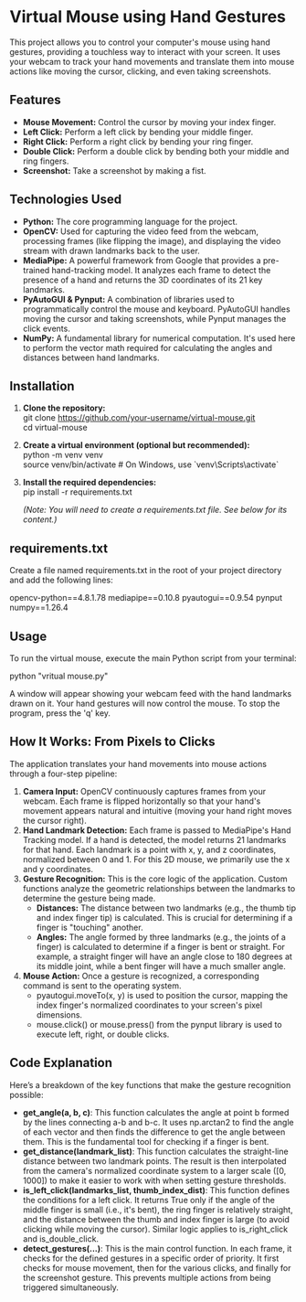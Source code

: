 # **Virtual Mouse using Hand Gestures**

This project allows you to control your computer's mouse using hand gestures, providing a touchless way to interact with your screen. It uses your webcam to track your hand movements and translate them into mouse actions like moving the cursor, clicking, and even taking screenshots.

## **Features**

* **Mouse Movement:** Control the cursor by moving your index finger.  
* **Left Click:** Perform a left click by bending your middle finger.  
* **Right Click:** Perform a right click by bending your ring finger.  
* **Double Click:** Perform a double click by bending both your middle and ring fingers.  
* **Screenshot:** Take a screenshot by making a fist.

## **Technologies Used**

* **Python:** The core programming language for the project.  
* **OpenCV:** Used for capturing the video feed from the webcam, processing frames (like flipping the image), and displaying the video stream with drawn landmarks back to the user.  
* **MediaPipe:** A powerful framework from Google that provides a pre-trained hand-tracking model. It analyzes each frame to detect the presence of a hand and returns the 3D coordinates of its 21 key landmarks.  
* **PyAutoGUI & Pynput:** A combination of libraries used to programmatically control the mouse and keyboard. PyAutoGUI handles moving the cursor and taking screenshots, while Pynput manages the click events.  
* **NumPy:** A fundamental library for numerical computation. It's used here to perform the vector math required for calculating the angles and distances between hand landmarks.

## **Installation**

1. **Clone the repository:**  
   git clone https://github.com/your-username/virtual-mouse.git  
   cd virtual-mouse

2. **Create a virtual environment (optional but recommended):**  
   python \-m venv venv  
   source venv/bin/activate  \# On Windows, use \`venv\\Scripts\\activate\`

3. **Install the required dependencies:**  
   pip install \-r requirements.txt

   *(Note: You will need to create a requirements.txt file. See below for its content.)*

## **requirements.txt**

Create a file named requirements.txt in the root of your project directory and add the following lines:

opencv-python==4.8.1.78
mediapipe==0.10.8
pyautogui==0.9.54
pynput
numpy==1.26.4


## **Usage**

To run the virtual mouse, execute the main Python script from your terminal:

python "vritual mouse.py"

A window will appear showing your webcam feed with the hand landmarks drawn on it. Your hand gestures will now control the mouse. To stop the program, press the 'q' key.

## **How It Works: From Pixels to Clicks**

The application translates your hand movements into mouse actions through a four-step pipeline:

1. **Camera Input:** OpenCV continuously captures frames from your webcam. Each frame is flipped horizontally so that your hand's movement appears natural and intuitive (moving your hand right moves the cursor right).  
2. **Hand Landmark Detection:** Each frame is passed to MediaPipe's Hand Tracking model. If a hand is detected, the model returns 21 landmarks for that hand. Each landmark is a point with x, y, and z coordinates, normalized between 0 and 1\. For this 2D mouse, we primarily use the x and y coordinates.  
3. **Gesture Recognition:** This is the core logic of the application. Custom functions analyze the geometric relationships between the landmarks to determine the gesture being made.  
   * **Distances:** The distance between two landmarks (e.g., the thumb tip and index finger tip) is calculated. This is crucial for determining if a finger is "touching" another.  
   * **Angles:** The angle formed by three landmarks (e.g., the joints of a finger) is calculated to determine if a finger is bent or straight. For example, a straight finger will have an angle close to 180 degrees at its middle joint, while a bent finger will have a much smaller angle.  
4. **Mouse Action:** Once a gesture is recognized, a corresponding command is sent to the operating system.  
   * pyautogui.moveTo(x, y) is used to position the cursor, mapping the index finger's normalized coordinates to your screen's pixel dimensions.  
   * mouse.click() or mouse.press() from the pynput library is used to execute left, right, or double clicks.

## **Code Explanation**

Here’s a breakdown of the key functions that make the gesture recognition possible:

* **get\_angle(a, b, c)**: This function calculates the angle at point b formed by the lines connecting a-b and b-c. It uses np.arctan2 to find the angle of each vector and then finds the difference to get the angle between them. This is the fundamental tool for checking if a finger is bent.  
* **get\_distance(landmark\_list)**: This function calculates the straight-line distance between two landmark points. The result is then interpolated from the camera's normalized coordinate system to a larger scale (\[0, 1000\]) to make it easier to work with when setting gesture thresholds.  
* **is\_left\_click(landmarks\_list, thumb\_index\_dist)**: This function defines the conditions for a left click. It returns True only if the angle of the middle finger is small (i.e., it's bent), the ring finger is relatively straight, and the distance between the thumb and index finger is large (to avoid clicking while moving the cursor). Similar logic applies to is\_right\_click and is\_double\_click.  
* **detect\_gestures(...)**: This is the main control function. In each frame, it checks for the defined gestures in a specific order of priority. It first checks for mouse movement, then for the various clicks, and finally for the screenshot gesture. This prevents multiple actions from being triggered simultaneously.
